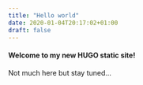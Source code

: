 ```yaml
---
title: "Hello world"
date: 2020-01-04T20:17:02+01:00
draft: false
---
```



#### Welcome to my new HUGO static site!

Not much here but stay tuned...
